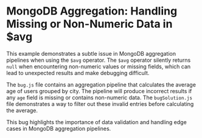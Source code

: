 # MongoDB Aggregation: Handling Missing or Non-Numeric Data in $avg

This example demonstrates a subtle issue in MongoDB aggregation pipelines when using the `$avg` operator. The `$avg` operator silently returns `null` when encountering non-numeric values or missing fields, which can lead to unexpected results and make debugging difficult.

The `bug.js` file contains an aggregation pipeline that calculates the average age of users grouped by city.  The pipeline will produce incorrect results if any `age` field is missing or contains non-numeric data. The `bugSolution.js` file demonstrates a way to filter out these invalid entries before calculating the average.

This bug highlights the importance of data validation and handling edge cases in MongoDB aggregation pipelines.